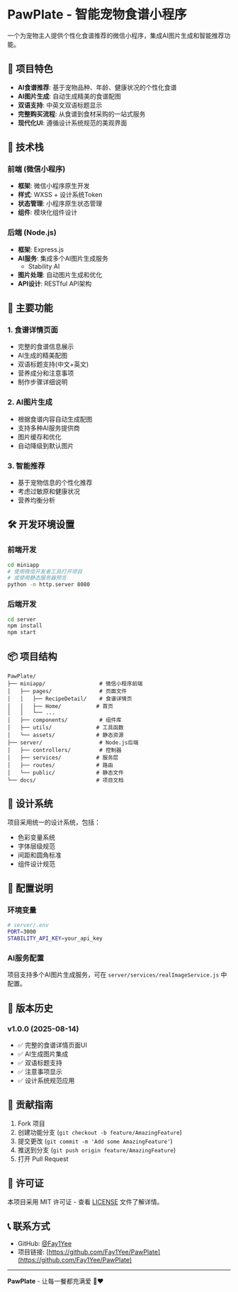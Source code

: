 # PawPlate - 智能宠物食谱小程序

一个为宠物主人提供个性化食谱推荐的微信小程序，集成AI图片生成和智能推荐功能。

## 🐾 项目特色

- **AI食谱推荐**: 基于宠物品种、年龄、健康状况的个性化食谱
- **AI图片生成**: 自动生成精美的食谱配图
- **双语支持**: 中英文双语标题显示
- **完整购买流程**: 从食谱到食材采购的一站式服务
- **现代化UI**: 遵循设计系统规范的美观界面

## 🚀 技术栈

### 前端 (微信小程序)
- **框架**: 微信小程序原生开发
- **样式**: WXSS + 设计系统Token
- **状态管理**: 小程序原生状态管理
- **组件**: 模块化组件设计

### 后端 (Node.js)
- **框架**: Express.js
- **AI服务**: 集成多个AI图片生成服务
  - Stability AI
- **图片处理**: 自动图片生成和优化
- **API设计**: RESTful API架构

## 📱 主要功能

### 1. 食谱详情页面
- 完整的食谱信息展示
- AI生成的精美配图
- 双语标题支持(中文+英文)
- 营养成分和注意事项
- 制作步骤详细说明

### 2. AI图片生成
- 根据食谱内容自动生成配图
- 支持多种AI服务提供商
- 图片缓存和优化
- 自动降级到默认图片

### 3. 智能推荐
- 基于宠物信息的个性化推荐
- 考虑过敏原和健康状况
- 营养均衡分析

## 🛠️ 开发环境设置

### 前端开发
```bash
cd miniapp
# 使用微信开发者工具打开项目
# 或使用静态服务器预览
python -m http.server 8080
```

### 后端开发
```bash
cd server
npm install
npm start
```

## 📦 项目结构

```
PawPlate/
├── miniapp/                 # 微信小程序前端
│   ├── pages/               # 页面文件
│   │   ├── RecipeDetail/    # 食谱详情页
│   │   ├── Home/           # 首页
│   │   └── ...
│   ├── components/          # 组件库
│   ├── utils/              # 工具函数
│   └── assets/             # 静态资源
├── server/                  # Node.js后端
│   ├── controllers/         # 控制器
│   ├── services/           # 服务层
│   ├── routes/             # 路由
│   └── public/             # 静态文件
└── docs/                   # 项目文档
```

## 🎨 设计系统

项目采用统一的设计系统，包括：
- 色彩变量系统
- 字体层级规范
- 间距和圆角标准
- 组件设计规范

## 🔧 配置说明

### 环境变量
```bash
# server/.env
PORT=3000
STABILITY_API_KEY=your_api_key
```

### AI服务配置
项目支持多个AI图片生成服务，可在 `server/services/realImageService.js` 中配置。

## 📝 版本历史

### v1.0.0 (2025-08-14)
- ✅ 完整的食谱详情页面UI
- ✅ AI生成图片集成
- ✅ 双语标题支持
- ✅ 注意事项显示
- ✅ 设计系统规范应用

## 🤝 贡献指南

1. Fork 项目
2. 创建功能分支 (`git checkout -b feature/AmazingFeature`)
3. 提交更改 (`git commit -m 'Add some AmazingFeature'`)
4. 推送到分支 (`git push origin feature/AmazingFeature`)
5. 打开 Pull Request

## 📄 许可证

本项目采用 MIT 许可证 - 查看 [LICENSE](LICENSE) 文件了解详情。

## 📞 联系方式

- GitHub: [@Fay1Yee](https://github.com/Fay1Yee)
- 项目链接: [https://github.com/Fay1Yee/PawPlate](https://github.com/Fay1Yee/PawPlate)

---

**PawPlate** - 让每一餐都充满爱 🐾❤️
